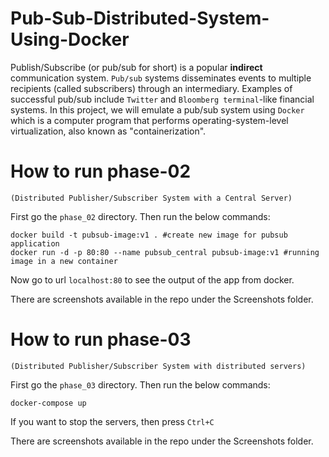 # Pub-Sub-Distributed-System-Using-Docker

Publish/Subscribe (or pub/sub for short) is a popular **indirect** communication system. `Pub/sub` systems disseminates events to multiple recipients (called subscribers) through an intermediary. Examples of successful pub/sub include `Twitter` and `Bloomberg terminal`-like financial systems. In this project, we will emulate a pub/sub system using `Docker` which is a computer program that performs operating-system-level virtualization, also known as "containerization".

# How to run phase-02 
`(Distributed Publisher/Subscriber System with a Central Server)`

First go the `phase_02` directory. Then run the below commands:

```
docker build -t pubsub-image:v1 . #create new image for pubsub application
docker run -d -p 80:80 --name pubsub_central pubsub-image:v1 #running image in a new container
```
Now go to url `localhost:80` to see the output of the app from docker.

There are screenshots available in the repo under the Screenshots folder.

# How to run phase-03 
`(Distributed Publisher/Subscriber System with distributed servers)`

First go the `phase_03` directory. Then run the below commands:

```
docker-compose up

```

If you want to stop the servers, then press `Ctrl+C`

There are screenshots available in the repo under the Screenshots folder.


